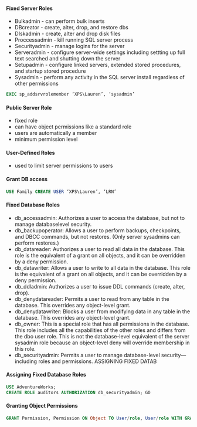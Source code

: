 #### Fixed Server Roles
- Bulkadmin - can perform bulk inserts
- DBcreator - create, alter, drop, and restore dbs
- DIskadmin - create, alter and drop disk files
- Proccessadmin - kill running SQL server process
- Securityadmin - manage logins for the server
- Serveradmin - configure server-wide settings including settting up full text searched and shutting down the server
- Setupadmin - configure linked servers, extended stored procedures, and startup stored procedure
- Sysadmin - perform any activity in the SQL server install regardless of other permissions
```sql
EXEC sp_addsrvrolemember ‘XPS\Lauren’, ‘sysadmin’
```
#### Public Server Role
- fixed role
- can have object permissions like a standard role
- users are automatically a member
- minimum permission level
#### User-Defined Roles
- used to limit server permissions to users
#### Grant DB access
```sql
USE Family CREATE USER ‘XPS\Lauren’, ‘LRN’
```
#### Fixed Database Roles
- db_accessadmin: Authorizes a user to access the database, but not to manage databaselevel security. 
- db_backupoperator: Allows a user to perform backups, checkpoints, and DBCC commands, but not restores. (Only server sysadmins can perform restores.) 
- db_datareader: Authorizes a user to read all data in the database. This role is the equivalent of a grant on all objects, and it can be overridden by a deny permission. 
- db_datawriter: Allows a user to write to all data in the database. This role is the equivalent of a grant on all objects, and it can be overridden by a deny permission. 
- db_ddladmin: Authorizes a user to issue DDL commands (create, alter, drop). 
- db_denydatareader: Permits a user to read from any table in the database. This overrides any object-level grant. 
- db_denydatawriter: Blocks a user from modifying data in any table in the database. This overrides any object-level grant. 
- db_owner: This is a special role that has all permissions in the database. This role includes all the capabilities of the other roles and differs from the dbo user role. This is not the database-level equivalent of the server sysadmin role because an object-level deny will override membership in this role. 
- db_securityadmin: Permits a user to manage database-level security—including roles and permissions. ASSIGNING FIXED DATAB
#### Assigning Fixed Database Roles
```sql
USE AdventureWorks; 
CREATE ROLE auditors AUTHORIZATION db_securityadmin; GO
```
#### Granting Object Permissions
```sql
GRANT Permission, Permission ON Object TO User/role, User/role WITH GRANT OPTION
```
